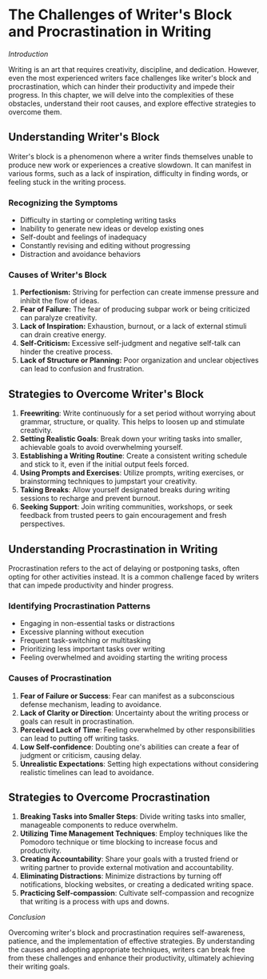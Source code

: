 The Challenges of Writer's Block and Procrastination in Writing
========================================================================

*Introduction*

Writing is an art that requires creativity, discipline, and dedication. However, even the most experienced writers face challenges like writer's block and procrastination, which can hinder their productivity and impede their progress. In this chapter, we will delve into the complexities of these obstacles, understand their root causes, and explore effective strategies to overcome them.

Understanding Writer's Block
----------------------------

Writer's block is a phenomenon where a writer finds themselves unable to produce new work or experiences a creative slowdown. It can manifest in various forms, such as a lack of inspiration, difficulty in finding words, or feeling stuck in the writing process.

### Recognizing the Symptoms

* Difficulty in starting or completing writing tasks
* Inability to generate new ideas or develop existing ones
* Self-doubt and feelings of inadequacy
* Constantly revising and editing without progressing
* Distraction and avoidance behaviors

### Causes of Writer's Block

1. **Perfectionism:** Striving for perfection can create immense pressure and inhibit the flow of ideas.
2. **Fear of Failure:** The fear of producing subpar work or being criticized can paralyze creativity.
3. **Lack of Inspiration:** Exhaustion, burnout, or a lack of external stimuli can drain creative energy.
4. **Self-Criticism:** Excessive self-judgment and negative self-talk can hinder the creative process.
5. **Lack of Structure or Planning:** Poor organization and unclear objectives can lead to confusion and frustration.

Strategies to Overcome Writer's Block
-------------------------------------

1. **Freewriting**: Write continuously for a set period without worrying about grammar, structure, or quality. This helps to loosen up and stimulate creativity.
2. **Setting Realistic Goals**: Break down your writing tasks into smaller, achievable goals to avoid overwhelming yourself.
3. **Establishing a Writing Routine**: Create a consistent writing schedule and stick to it, even if the initial output feels forced.
4. **Using Prompts and Exercises**: Utilize prompts, writing exercises, or brainstorming techniques to jumpstart your creativity.
5. **Taking Breaks**: Allow yourself designated breaks during writing sessions to recharge and prevent burnout.
6. **Seeking Support**: Join writing communities, workshops, or seek feedback from trusted peers to gain encouragement and fresh perspectives.

Understanding Procrastination in Writing
----------------------------------------

Procrastination refers to the act of delaying or postponing tasks, often opting for other activities instead. It is a common challenge faced by writers that can impede productivity and hinder progress.

### Identifying Procrastination Patterns

* Engaging in non-essential tasks or distractions
* Excessive planning without execution
* Frequent task-switching or multitasking
* Prioritizing less important tasks over writing
* Feeling overwhelmed and avoiding starting the writing process

### Causes of Procrastination

1. **Fear of Failure or Success**: Fear can manifest as a subconscious defense mechanism, leading to avoidance.
2. **Lack of Clarity or Direction**: Uncertainty about the writing process or goals can result in procrastination.
3. **Perceived Lack of Time**: Feeling overwhelmed by other responsibilities can lead to putting off writing tasks.
4. **Low Self-confidence**: Doubting one's abilities can create a fear of judgment or criticism, causing delay.
5. **Unrealistic Expectations**: Setting high expectations without considering realistic timelines can lead to avoidance.

Strategies to Overcome Procrastination
--------------------------------------

1. **Breaking Tasks into Smaller Steps**: Divide writing tasks into smaller, manageable components to reduce overwhelm.
2. **Utilizing Time Management Techniques**: Employ techniques like the Pomodoro technique or time blocking to increase focus and productivity.
3. **Creating Accountability**: Share your goals with a trusted friend or writing partner to provide external motivation and accountability.
4. **Eliminating Distractions**: Minimize distractions by turning off notifications, blocking websites, or creating a dedicated writing space.
5. **Practicing Self-compassion**: Cultivate self-compassion and recognize that writing is a process with ups and downs.

*Conclusion*

Overcoming writer's block and procrastination requires self-awareness, patience, and the implementation of effective strategies. By understanding the causes and adopting appropriate techniques, writers can break free from these challenges and enhance their productivity, ultimately achieving their writing goals.
